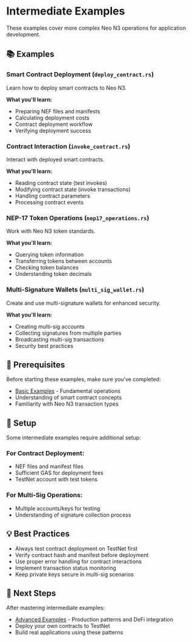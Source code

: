 # Intermediate Examples

These examples cover more complex Neo N3 operations for application development.

## 📚 Examples

### Smart Contract Deployment (`deploy_contract.rs`)
Learn how to deploy smart contracts to Neo N3.

**What you'll learn:**
- Preparing NEF files and manifests
- Calculating deployment costs
- Contract deployment workflow
- Verifying deployment success

### Contract Interaction (`invoke_contract.rs`)
Interact with deployed smart contracts.

**What you'll learn:**
- Reading contract state (test invokes)
- Modifying contract state (invoke transactions)
- Handling contract parameters
- Processing contract events

### NEP-17 Token Operations (`nep17_operations.rs`)
Work with Neo N3 token standards.

**What you'll learn:**
- Querying token information
- Transferring tokens between accounts
- Checking token balances
- Understanding token decimals

### Multi-Signature Wallets (`multi_sig_wallet.rs`)
Create and use multi-signature wallets for enhanced security.

**What you'll learn:**
- Creating multi-sig accounts
- Collecting signatures from multiple parties
- Broadcasting multi-sig transactions
- Security best practices

## 🎯 Prerequisites

Before starting these examples, make sure you've completed:
- [Basic Examples](../basic/) - Fundamental operations
- Understanding of smart contract concepts
- Familiarity with Neo N3 transaction types

## 🔧 Setup

Some intermediate examples require additional setup:

### For Contract Deployment:
- NEF files and manifest files
- Sufficient GAS for deployment fees
- TestNet account with test tokens

### For Multi-Sig Operations:
- Multiple accounts/keys for testing
- Understanding of signature collection process

## 💡 Best Practices

- Always test contract deployment on TestNet first
- Verify contract hash and manifest before deployment
- Use proper error handling for contract interactions
- Implement transaction status monitoring
- Keep private keys secure in multi-sig scenarios

## 🚀 Next Steps

After mastering intermediate examples:
- [Advanced Examples](../advanced/) - Production patterns and DeFi integration
- Deploy your own contracts to TestNet
- Build real applications using these patterns